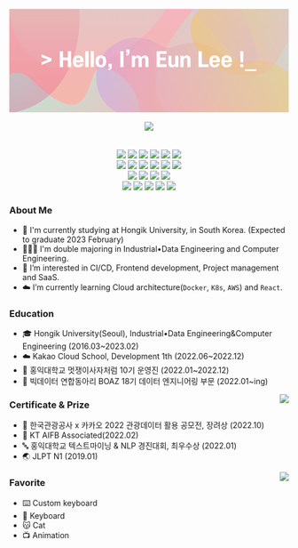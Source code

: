 <!--
**oduodg/oduodg** is a ✨ _special_ ✨ repository because its `README.md` (this file) appears on your GitHub profile.

Here are some ideas to get you started:

- 🔭 I’m currently working on ...
- 🌱 I’m currently learning ...
- 👯 I’m looking to collaborate on ...
- 🤔 I’m looking for help with ...
- 💬 Ask me about ...
- 📫 How to reach me: ...
- 😄 Pronouns: ...
- ⚡ Fun fact: ...
-->

<img src="./header.png"> </img>
<p align="center"> <img src="https://hits.seeyoufarm.com/api/count/incr/badge.svg?url=https%3A%2F%2Fgithub.com%2Foduodg%2Fhit-counter&count_bg=%23D6B8D4&title_bg=%23F19FA7&icon=github.svg&icon_color=%23E7E7E7&title=hits&edge_flat=false"/> </p>
<!-- <h3 align="center"><b>Skills & Tools</b></h3> -->
<p align="center"> <br/>
  <img src="https://img.shields.io/badge/HTML5-E34F26.svg?&style=for-the-badge&logo=HTML5&logoColor=white"/>
  <img src="https://img.shields.io/badge/CSS3-1572B6.svg?&style=for-the-badge&logo=CSS3&logoColor=white"/>
  <img src="https://img.shields.io/badge/JavaScript-F7DF1E.svg?&style=for-the-badge&logo=JavaScript&logoColor=black"/>
  <img src="https://img.shields.io/badge/Python-3776AB.svg?&style=for-the-badge&logo=Python&logoColor=white"/>
  <img src="https://img.shields.io/badge/R-80A9D7.svg?&style=for-the-badge&logo=R&logoColor=white"/>
  <img src="https://img.shields.io/badge/MySQL-51789E?style=for-the-badge&logo=MySQL&logoColor=white"/> <br/>
  <img src="https://img.shields.io/badge/React-74D2FB.svg?&style=for-the-badge&logo=React&logoColor=white"/>
  <img src="https://img.shields.io/badge/Django-1E3D2F.svg?&style=for-the-badge&logo=Django&logoColor=white"/>
  <img src="https://img.shields.io/badge/Linux-FCC624.svg?&style=for-the-badge&logo=Linux&logoColor=black"/>
  <img src="https://img.shields.io/badge/Docker-4A94E6.svg?&style=for-the-badge&logo=Docker&logoColor=white"/>
  <img src="https://img.shields.io/badge/Kubernetes-416CDE.svg?&style=for-the-badge&logo=Kubernetes&logoColor=white"/>
  <img src="https://img.shields.io/badge/AWS-EA9E3E.svg?&style=for-the-badge&logo=Amazon%20AWS&logoColor=white"/> <br/>
  <img src="https://img.shields.io/badge/git-F05032?style=for-the-badge&logo=git&logoColor=white"> 
  <img src="https://img.shields.io/badge/github-181717?style=for-the-badge&logo=github&logoColor=white">
  <img src="https://img.shields.io/badge/GitHub_Actions-2088FF?style=for-the-badge&logo=github-actions&logoColor=white"/>
  <img src="https://img.shields.io/badge/ArgoCD-DF7652?style=for-the-badge&logo=Argo&logoColor=white"/> <br/>
  <img src="https://img.shields.io/badge/VSCode-007ACC.svg?&style=for-the-badge&logo=Visual%20Studio%20Code&logoColor=white"/>
  <img src="https://img.shields.io/badge/Eclipse-2C2255?style=for-the-badge&logo=Eclipse&logoColor=white"/>
  <img src="https://img.shields.io/badge/Rstudio-80A9D7.svg?&style=for-the-badge&logo=Rstudio&logoColor=white"/>
  <img src="https://img.shields.io/badge/Notion-fcfcfc.svg?&style=for-the-badge&logo=Notion&logoColor=black"/>
  <img src="https://img.shields.io/badge/Figma-1D1D1D.svg?&style=for-the-badge&logo=Figma&logoColor=white"/>
</p>

### About Me
- 🏫 I'm currently studying at Hongik University, in South Korea. (Expected to graduate 2023 February)
- 👩🏻‍💻 I'm double majoring in Industrial•Data Engineering and Computer Engineering.
- 🥰 I’m interested in CI/CD, Frontend development, Project management and SaaS.
- ☁️ I’m currently learning Cloud architecture(`Docker`, `K8s`, `AWS`) and `React`.

<!-- ### Projects -->

### Education
- 🎓 Hongik University(Seoul), Industrial•Data Engineering&Computer Engineering (2016.03~2023.02)
- ☁️ Kakao Cloud School, Development 1th (2022.06~2022.12)
- 🦁 홍익대학교 멋쟁이사자처럼 10기 운영진 (2022.01~2022.12)
- 🐘 빅데이터 연합동아리 BOAZ 18기 데이터 엔지니어링 부문 (2022.01~ing)

<img align="right" src="http://mazassumnida.wtf/api/v2/generate_badge?boj=oduodg">

### Certificate & Prize


- 🍫 한국관광공사 x 카카오 2022 관광데이터 활용 공모전, 장려상 (2022.10)
- 🤖 KT AIFB Associated(2022.02)
- 🔤 홍익대학교 텍스트마이닝 & NLP 경진대회, 최우수상 (2022.01)
- 🌏 JLPT N1 (2019.01)

<img align="right" src="https://github-readme-stats.vercel.app/api?username=oduodg&show_icons=true&theme=tokyonight">

### Favorite

- ⌨️ Custom keyboard
- 🎹 Keyboard
- 😽 Cat
- 📺 Animation

